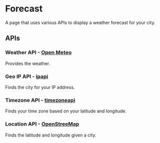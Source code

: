 # Forecast

A page that uses various APIs to display a weather forecast for your city.

## APIs

### Weather API - [Open Meteo](https://open-meteo.com/en)

Provides the weather.

### Geo IP API - [ipapi](https://ipapi.co/)

Finds the city for your IP address.

### Timezone API - [timezoneapi](https://timezonedb.com/)

Finds your time zone based on your latitude and longitude.

### Location API - [OpenStreeMap](https://www.openstreetmap.org)

Finds the latitude and longitude given a city.
